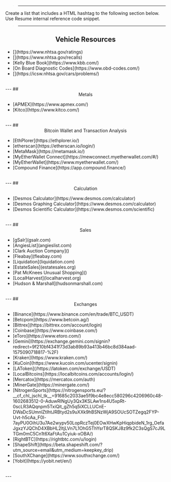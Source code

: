 

>---
Create a list that includes a HTML hashtag to the following section below. Use Resume internal reference code snippet.
>---

## <center>Vehicle Resources</center>
<ul>
    <li>[](https://www.nhtsa.gov/ratings)</li>
    <li>[](https://www.nhtsa.gov/recalls)</li>
    <li>[Kelly Blue Book](https://www.kbb.com/)</li>
    <li>[On Board Diagnostic Codes](https://www.obd-codes.com/)</li>
    <li>[](https://icsw.nhtsa.gov/cars/problems/)</li>
</ul>
<br>
---
## <center>Metals</center>
<ul>
    <li>[APMEX](https://www.apmex.com/)</li>
    <li>[Kitco](https://www.kitco.com/)</li>
</ul>
<br>
---
## <center>Bitcoin Wallet and Transaction Analysis</center>
<ul>
    <li>[EthPlorer](https://ethplorer.io/)</li>
    <li>[etherscan](https://etherscan.io/login/)</li>
    <li>[MetaMask](https://metamask.io/)</li>
    <li>[MyEtherWallet Connect](https://mewconnect.myetherwallet.com/#/)</li>
    <li>[MyEtherWallet](https://www.myetherwallet.com/)</li>
    <li>[Compound Finance](https://app.compound.finance/)</li>
</ul>
<br>
---
## <center>Calculation</center>
<ul>
    <li>[Desmos Calculator](https://www.desmos.com/calculator)</li>
    <li>[Desmos Graphing Calculator](https://www.desmos.com/calculator)</li>
    <li>[Desmos Scientific Calculator](https://www.desmos.com/scientific)</li>
</ul>
<br>
---
## <center>Sales</center>
<ul>
    <li>[gSalr](gsalr.com)</li>
    <li>[AngiesList](angieslist.com)</li>
    <li>[Clark Auction Company]()</li>
    <li>[Fleabay](fleabay.com)</li>
    <li>[Liquidation](liquidation.com)</li>
    <li>[EstateSales](estatesales.org)</li>
    <li>[Pat McKnees Unusual Shopping]()</li>
    <li>[LocalHarvest](localharvest.org)</li>
    <li>[Hudson & Marshall](hudsonmarshall.com)</li>
</ul>
<br>
---
## <center>Exchanges</center>
<ul>
    <li>[Binance](https://www.binance.com/en/trade/BTC_USDT)</li>
    <li>[Betcpom](https://www.betcoin.ag/)</li>
    <li>[Bittrex](https://bittrex.com/account/login)</li>
    <li>[Coinbase](https://www.coinbase.com/)</li>
    <li>[eToro](https://www.etoro.com/)</li>
    <li>[Gemini](https://exchange.gemini.com/signin?redirect=9f210bf4341f73d3ab89b93a413b46bc8d384aad-1575090718817-%2F)</li>
    <li>[Kraken](https://www.kraken.com/)</li>
    <li>[KuCoin](https://www.kucoin.com/ucenter/signin)</li>
    <li>[LAToken](/https://latoken.com/exchange/USDT)</li>
    <li>[LocalBitcoins](https://localbitcoins.com/accounts/login/)</li>
    <li>[Mercatox](https://mercatox.com/auth)</li>
    <li>[MinerGate](https://minergate.com/)</li>
    <li>[NitrogenSports](https://nitrogensports.eu/?__cf_chl_jschl_tk__=91685c2033ae5f9bc4e8ecc580296c4206960c48-1602683512-0-AduwRlNgUy3Qx3KSLAw1ns4U5xpRt-0scLR3AQqnpm5TxiQit_gZh5q5iXCLLUCnE-DWaDcSUmnlZtIhtJRBtyd2s9uXXk9hBSNzWjA9SOUcSOTZegq2FYP-Uvt-h5cAa_F0l-7ayPU0OihU3u7Ae2wypv50LopRczTej0EOwXHwKpHiqpbideN_1rg_OefaJgxzYJQChD4XBbHL2ltjLVn7L1OhG5ThYsrT8QSKJ8z9fk2C3sQgS7cJ9LTGm0mC5Cn1t6XaFtAu1Cyiuk-xOBA/)</li>
    <li>[RightBTC](https://rightbtc.com/u/login)</li>
    <li>[ShapeShift](https://beta.shapeshift.com/?utm_source=email&utm_medium=keepkey_drip)</li>
    <li>[SouthXChange](https://www.southxchange.com/)</li>
    <li>[Yobit](https://yobit.net/en/)</li>
</ul>
<br>
---

<!--
Light Bill Calculators
BTC Mining Calculator
-->
